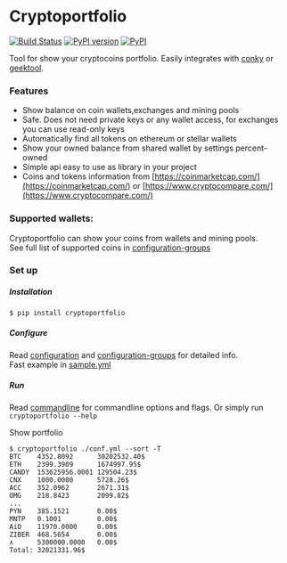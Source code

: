 # Cryptoportfolio
[![Build Status](https://travis-ci.org/a1fred/cryptoportfolio.svg?branch=master)](https://travis-ci.org/a1fred/cryptoportfolio)
[![PyPI version](https://badge.fury.io/py/cryptoportfolio.svg)](https://badge.fury.io/py/cryptoportfolio)
[![PyPI](https://img.shields.io/pypi/pyversions/cryptoportfolio.svg)](https://pypi.python.org/pypi/cryptoportfolio/0.2.7)


Tool for show your cryptocoins portfolio. Easily integrates with
[conky](https://github.com/brndnmtthws/conky) or 
[geektool](https://www.tynsoe.org/v2/geektool/).  


### Features
* Show balance on coin wallets,exchanges and mining pools
* Safe. Does not need private keys or any wallet access, for exchanges you can use read-only keys
* Automatically find all tokens on ethereum or stellar wallets
* Show your owned balance from shared wallet by settings percent-owned
* Simple api easy to use as library in your project
* Coins and tokens information from [https://coinmarketcap.com/](https://coinmarketcap.com/) or [https://www.cryptocompare.com/](https://www.cryptocompare.com/)

### Supported wallets:
Cryptoportfolio can show your coins from wallets and mining pools.  
See full list of supported coins in [configuration-groups](docs/configuration-groups.md)  

### Set up
##### Installation
```shell
$ pip install cryptoportfolio
```

##### Configure
Read [configuration](docs/configuration.md) and [configuration-groups](docs/configuration-groups.md) for detailed info.  
Fast example in [sample.yml](sample.yml)

##### Run
Read [commandline](docs/commandline.md) for commandline options and flags. Or simply run `cryptoportfolio --help`

Show portfolio
```shell
$ cryptoportfolio ./conf.yml --sort -T
BTC    4352.8092      30202532.40$
ETH    2399.3909      1674997.95$
CANDY  153625956.0001 129504.23$
CNX    1000.0000      5728.26$
ACC    352.0962       2671.31$
OMG    218.8423       2099.82$
...
PYN    385.1521       0.00$
MNTP   0.1001         0.00$
AiO    11970.0000     0.00$
ZIBER  468.5654       0.00$
٨      5300000.0000   0.00$
Total: 32021331.96$
```

